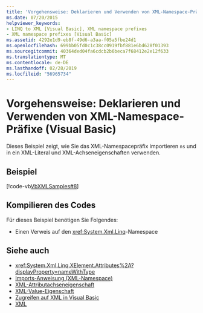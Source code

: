 ```yaml
---
title: 'Vorgehensweise: Deklarieren und Verwenden von XML-Namespace-Präfixe (Visual Basic)'
ms.date: 07/20/2015
helpviewer_keywords:
- LINQ to XML [Visual Basic], XML namespace prefixes
- XML namespace prefixes [Visual Basic]
ms.assetid: 4292e1d9-eb8f-49d6-a3aa-f05a5fbe24d1
ms.openlocfilehash: 699bb05fd0c1c38cc0919fbf881e6bd628f01393
ms.sourcegitcommit: 40364ded04fa6cdcb2b6beca7f68412e2e12f633
ms.translationtype: MT
ms.contentlocale: de-DE
ms.lasthandoff: 02/28/2019
ms.locfileid: "56965734"
---
```

# <a name="how-to-declare-and-use-xml-namespace-prefixes-visual-basic"></a>Vorgehensweise: Deklarieren und Verwenden von XML-Namespace-Präfixe (Visual Basic)
Dieses Beispiel zeigt, wie Sie das XML-Namespacepräfix importieren `ns` und in ein XML-Literal und XML-Achseneigenschaften verwenden.  
  
## <a name="example"></a>Beispiel  
 [!code-vb[VbXMLSamples#8](~/samples/snippets/visualbasic/VS_Snippets_VBCSharp/VbXMLSamples/VB/XMLSamples3.vb#8)]  
  
## <a name="compiling-the-code"></a>Kompilieren des Codes  
 Für dieses Beispiel benötigen Sie Folgendes:  
  
-   Einen Verweis auf den <xref:System.Xml.Linq>-Namespace  
  
## <a name="see-also"></a>Siehe auch
- <xref:System.Xml.Linq.XElement.Attributes%2A?displayProperty=nameWithType>
- [Imports-Anweisung (XML-Namespace)](../../../../visual-basic/language-reference/statements/imports-statement-xml-namespace.md)
- [XML-Attributachseneigenschaft](../../../../visual-basic/language-reference/xml-axis/xml-attribute-axis-property.md)
- [XML-Value-Eigenschaft](../../../../visual-basic/language-reference/xml-axis/xml-value-property.md)
- [Zugreifen auf XML in Visual Basic](../../../../visual-basic/programming-guide/language-features/xml/accessing-xml.md)
- [XML](../../../../visual-basic/programming-guide/language-features/xml/index.md)
